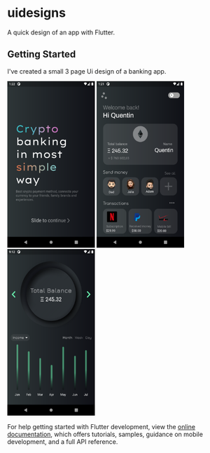 # uidesigns

A quick design of an app with Flutter.

## Getting Started

I've created a small 3 page Ui design of a banking app.

<img src="assets/screenshots/Page1.png" width="200" height="380">
<img src="assets/screenshots/Page2.png" width="200" height="380">
<img src="assets/screenshots/Page3.png" width="200" height="380">



For help getting started with Flutter development, view the
[online documentation](https://docs.flutter.dev/), which offers tutorials,
samples, guidance on mobile development, and a full API reference.
